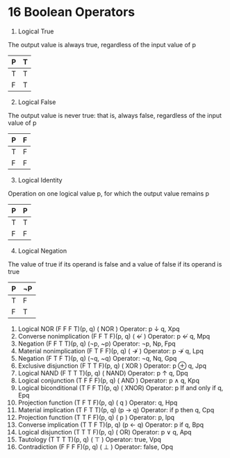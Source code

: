 
# 16 Boolean Operators

1. Logical True

The output value is always true, regardless of the input value of p

| P        | T         |
| ---      | ---       |
| T        | T         |
| F        | T         |

2. Logical False

The output value is never true: that is, always false, regardless of the input value of p

| P        | F         |
| ---      | ---       |
| T        | F         |
| F        | F         |

3. Logical Identity

Operation on one logical value p, for which the output value remains p

| P        | P         |
| ---      | ---       |
| T        | T         |
| F        | F         |

4. Logical Negation

The value of true if its operand is false and a value of false if its operand is true

| P        | ¬P        |
| ---      | ---       |
| T        | F         |
| F        | T         |


 1.	Logical NOR              (F F F T)(p, q)	(  NOR ) Operator: p ↓ q, Xpq	
 2.	Converse nonimplication  (F F T F)(p, q)	(  ↚	 ) Operator: p ↚ q, Mpq	
 3.	Negation                 (F F T T)(p, q)	(¬p, ~p) Operator: ¬p, Np, Fpq
 4.	Material nonimplication  (F T F F)(p, q)	(  ↛	 ) Operator: p ↛ q, Lpq	
 5.	Negation                 (F T F T)(p, q)	(¬q, ~q) Operator: ¬q, Nq, Gpq	
 6.	Exclusive disjunction    (F T T F)(p, q)	( XOR )  Operator: p ⊕ q, Jpq	
 7.	Logical NAND             (F T T T)(p, q)	( NAND)	 Operator: p ↑ q, Dpq	
 8.	Logical conjunction      (T F F F)(p, q)	( AND )  Operator: p ∧ q, Kpq	
 9. Logical biconditional    (T F F T)(p, q)	( XNOR)	 Operator: p If and only if q, Epq	
10. Projection function      (T F T F)(p, q)	(  q	)  Operator: q, Hpq	
11. Material implication     (T F T T)(p, q)	(p → q)	 Operator: if p then q, Cpq	
12. Projection function      (T T F F)(p, q)	(  p  )  Operator: p, Ipq	
13. Converse implication     (T T F T)(p, q)	(p ← q)  Operator: p if q, Bpq	
14. Logical disjunction      (T T T F)(p, q)	( OR)    Operator: p ∨ q, Apq	
15. Tautology                (T T T T)(p, q)	( ⊤ )	   Operator: true, Vpq	
16.	Contradiction            (F F F F)(p, q)	( ⊥	)    Operator: false, Opq	

